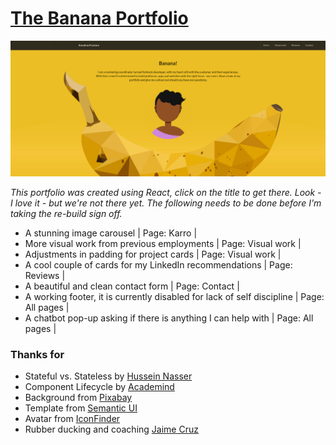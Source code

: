 # [The Banana Portfolio](https://frostare.netlify.com/)
![The Banana Portfolio](src/images/printscreen/bananascreenshot.png)

*This portfolio was created using React, click on the title to get there. Look - I love it - but we're not there yet. The following needs to be done before I'm taking the re-build sign off.*

* A stunning image carousel | Page: Karro |
* More visual work from previous employments | Page: Visual work |
* Adjustments in padding for project cards | Page: Visual work |
* A cool couple of cards for my LinkedIn recommendations | Page: Reviews |
* A beautiful and clean contact form | Page: Contact | 
* A working footer, it is currently disabled for lack of self discipline | Page: All pages |
* A chatbot pop-up asking if there is anything I can help with | Page: All pages |


### Thanks for
* Stateful vs. Stateless by [Hussein Nasser](https://www.youtube.com/watch?v=nhwZn6v5vT0)
* Component Lifecycle by [Academind](https://www.youtube.com/watch?v=Oioo0IdoEls)
* Background from [Pixabay](https://pixabay.com/)
* Template from [Semantic UI](https://semantic-ui.com/)
* Avatar from [IconFinder](https://www.iconfinder.com/)
* Rubber ducking and coaching [Jaime Cruz](https://github.com/JaimeCrz)